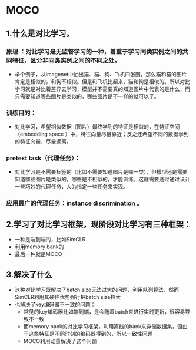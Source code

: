 # MOCO
## 1.什么是对比学习。
### 原理 ：对比学习是无监督学习的一种，着重于学习同类实例之间的共同特征，区分非同类实例之间的不同之处。 
- 举个例子，从imagenet中抽出猫、猫、狗、飞机四张图，那么猫和猫的图片肯定是相似的，和狗不相似。但是和飞机比起来，猫和狗是相似的。所以对比学习就是对比着差异去学习，模型并不需要真的知道图片中代表的是什么，而只需要知道哪些图片是类似的，哪些图片是不一样的就可以了。
### 训练目的：
- 对比学习，希望相似数据（图片）最终学到的特征是相似的，在特征空间（embedding space ）中，特征向量尽量靠近；反之还希望不同的数据学到的特征向量，尽量远离。
### pretext task（代理任务）：
- 对比学习是不需要标签的（比如不需要知道图片是哪一类），但模型还是需要知道哪些图片是类似的，哪些是不相似的，才能训练。这就需要通过通过设计一些巧妙的代理任务，人为指定一些任务来实现。
### 应用最广的代理任务：instance discrimination 。
## 2.学习了对比学习框架，现阶段对比学习有三种框架：
- 一种是端到端的，比如SimCLR
- 利用memory bank的
- 最后一种就是MOCO
## 3.解决了什么
- 这种对比学习既解决了batch size无法过大的问题，利用队列算法，然而SimCLR利用其硬件优势强行把batch size拉大
- 也解决了key编码器不一致的问题：
  - 常见的key编码器比如端到端，是会随着batch来进行实时更新，很容易导致不一致
  - 而memory bank的对比学习框架，利用离线的bank来存储数据集，但由于这些特征是不同时刻的编码器得到的，所以一致性问题
  - MOCO利用动量解决了这个问题
